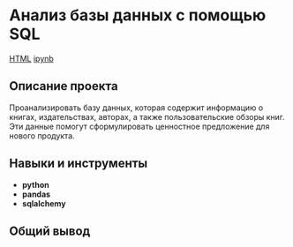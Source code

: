 # Анализ базы данных с помощью SQL
[HTML](https://github.com/Joker2k79/Portfolio/blob/main/SQL%20Project/final_project_sql.html) [ipynb](https://github.com/Joker2k79/Portfolio/blob/main/SQL%20Project/final_project_sql.ipynb)

## Описание проекта

Проанализировать базу данных, которая содержит информацию о книгах, издательствах, авторах, а также пользовательские обзоры книг. Эти данные помогут сформулировать ценностное предложение для нового продукта.

## Навыки и инструменты

- **python**
- **pandas**
- **sqlalchemy**

##

## Общий вывод
